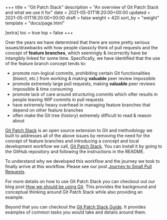 +++
title = "Git Patch Stack"
description = "An overview of Git Patch Stack and what we use it for"
date = 2021-05-01T18:20:00+00:00
updated = 2021-05-01T18:20:00+00:00
draft = false
weight = 420
sort_by = "weight"
template = "docs/page.html"

[extra]
toc = true
top = false
+++

Over the years we have determined that there are some pretty serious issues/drawbacks with how people classicly think of pull requests and the concept of **feature branches**, which seemingly & incorrectly have be intangibly linked for some time. Specifically, we have identified that the use of the feature branch concept tends to:

* promote non-logical commits, prohibiting certain Git functionalities (bisect, etc.) from working & making **valuable** peer review impossible
* promote extremely large pull requests, making **valuable** peer reviews impossible & time consuming
* promote lack of care around structuring commits which ofter results in people leaving WIP commits in pull requests
* have extremely heavy overhead in managing feature branches that depend on other feature branches
* often make the Git tree (history) extremely difficult to read & reason about

[Git Patch Stack][] is an open source extension to Git and methodology we built to addresses all of the above issues by removing the need for the concept of feature branches and introducing a concept and local development workflow we call, [Git Patch Stack][]. You can install it by going to the GitHub repository and following the instructions in the README.

To understand why we developed this workflow and the journey we took to finally arrive at this workflow. Please see our post [Journey to Small Pull Requests][].

For more details on how to use Git Patch Stack you can checkout out our blog post [How we should be using Git][]. This provides the background and conceptual thinking around Git Patch Stack while also providing an example.

Beyond that you can checkout the [Git Patch Stack Guide][]. It provides examples of common tasks you would take and details around them.

[Git Patch Stack]: https://github.com/uptech/git-ps 
[Journey to Small Pull Requests]: /blog/journey-to-small-pull-requests/
[How we should be using Git]: /blog/how-we-should-be-using-git/
[Git Patch Stack Guide]: https://github.com/uptech/git-ps/wiki/Guide
